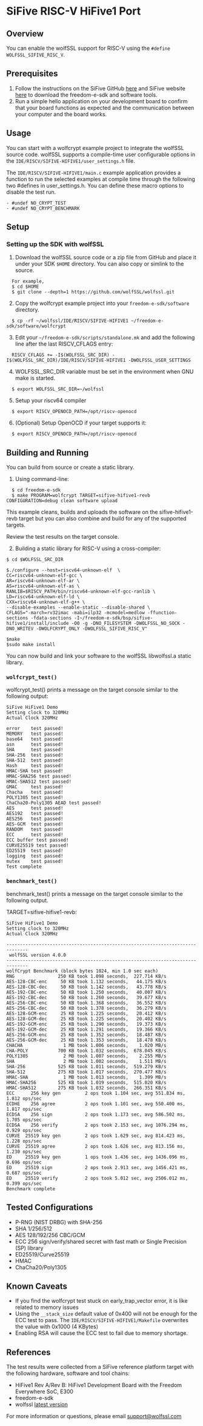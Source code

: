 # SiFive RISC-V HiFive1 Port

## Overview
You can enable the wolfSSL support for RISC-V using the `#define WOLFSSL_SIFIVE_RISC_V`.

## Prerequisites
1. Follow the instructions on the SiFive GitHub [here](https://github.com/sifive/freedom-e-sdk) and SiFive website [here](https://www.sifive.com/) to download the freedom-e-sdk and software tools.
3. Run a simple hello application on your development board to confirm that your board functions as expected and the communication between your computer and the board works.

## Usage
You can start with a wolfcrypt example project to integrate the wolfSSL source code.
wolfSSL supports a compile-time user configurable options in the `IDE/RISCV/SIFIVE-HIFIVE1/user_settings.h` file.

The `IDE/RISCV/SIFIVE-HIFIVE1/main.c` example application provides a function to run the selected examples at compile time through the following two #defines in user_settings.h. You can define these macro options to disable the test run.
```
- #undef NO_CRYPT_TEST
- #undef NO_CRYPT_BENCHMARK
```

## Setup
### Setting up the SDK with wolfSSL
1. Download the wolfSSL source code or a zip file from GitHub and place it under your SDK `$HOME` directory. You can also copy or simlink to the source.
```
  For example,
  $ cd $HOME
  $ git clone --depth=1 https://github.com/wolfSSL/wolfssl.git

```
2. Copy the wolfcrypt example project into your `freedom-e-sdk/software` directory.

```
  $ cp -rf ~/wolfssl/IDE/RISCV/SIFIVE-HIFIVE1 ~/freedom-e-sdk/software/wolfcrypt
```

3. Edit your `~/freedom-e-sdk/scripts/standalone.mk` and add the following line after the last RISCV_CFLAGS entry:

```
  RISCV_CFLAGS += -I$(WOLFSSL_SRC_DIR) -I$(WOLFSSL_SRC_DIR)/IDE/RISCV/SIFIVE-HIFIVE1 -DWOLFSSL_USER_SETTINGS
```

4. WOLFSSL_SRC_DIR variable must be set in the environment when GNU make is started.

```
  $ export WOLFSSL_SRC_DIR=~/wolfssl
```

5. Setup your riscv64 compiler

```
  $ export RISCV_OPENOCD_PATH=/opt/riscv-openocd
```
6. (Optional) Setup OpenOCD if your target supports it:

```
  $ export RISCV_OPENOCD_PATH=/opt/riscv-openocd
```
## Building and Running

You can build from source or create a static library.

1. Using command-line:

```
  $ cd freedom-e-sdk
  $ make PROGRAM=wolfcrypt TARGET=sifive-hifive1-revb CONFIGURATION=debug clean software upload
```
This example cleans, builds and uploads the software on the sifive-hifive1-revb target but you can also combine and build for any of the supported targets.

Review the test results on the target console.

2. Building a static library for RISC-V using a cross-compiler:

```
$ cd $WOLFSSL_SRC_DIR

$./configure --host=riscv64-unknown-elf  \
CC=riscv64-unknown-elf-gcc \
AR=riscv64-unknown-elf-ar \
AS=riscv64-unknown-elf-as \
RANLIB=$RISCV_PATH/bin/riscv64-unknown-elf-gcc-ranlib \
LD=riscv64-unknown-elf-ld \
CXX=riscv64-unknown-elf-g++ \
--disable-examples --enable-static --disable-shared \
CFLAGS="-march=rv32imac -mabi=ilp32 -mcmodel=medlow -ffunction-sections -fdata-sections -I~/freedom-e-sdk/bsp/sifive-hifive1/install/include -O0 -g -DNO_FILESYSTEM -DWOLFSSL_NO_SOCK -DNO_WRITEV -DWOLFCRYPT_ONLY -DWOLFSSL_SIFIVE_RISC_V"

$make
$sudo make install
```
You can now build and link your software to the wolfSSL libwolfssl.a static library.

### `wolfcrypt_test()`

wolfcrypt_test() prints a message on the target console similar to the following output:

```
SiFive HiFive1 Demo
Setting clock to 320MHz
Actual Clock 320MHz

error    test passed!
MEMORY   test passed!
base64   test passed!
asn      test passed!
SHA      test passed!
SHA-256  test passed!
SHA-512  test passed!
Hash     test passed!
HMAC-SHA test passed!
HMAC-SHA256 test passed!
HMAC-SHA512 test passed!
GMAC     test passed!
Chacha   test passed!
POLY1305 test passed!
ChaCha20-Poly1305 AEAD test passed!
AES      test passed!
AES192   test passed!
AES256   test passed!
AES-GCM  test passed!
RANDOM   test passed!
ECC      test passed!
ECC buffer test passed!
CURVE25519 test passed!
ED25519  test passed!
logging  test passed!
mutex    test passed!
Test complete
```
### `benchmark_test()`

benchmark_test() prints a message on the target console similar to the following output.

TARGET=sifive-hifive1-revb:

```
SiFive HiFive1 Demo
Setting clock to 320MHz
Actual Clock 320MHz

------------------------------------------------------------------------------
 wolfSSL version 4.0.0
------------------------------------------------------------------------------
wolfCrypt Benchmark (block bytes 1024, min 1.0 sec each)
RNG                250 KB took 1.098 seconds,  227.714 KB/s
AES-128-CBC-enc     50 KB took 1.132 seconds,   44.175 KB/s
AES-128-CBC-dec     50 KB took 1.142 seconds,   43.778 KB/s
AES-192-CBC-enc     50 KB took 1.250 seconds,   40.007 KB/s
AES-192-CBC-dec     50 KB took 1.260 seconds,   39.677 KB/s
AES-256-CBC-enc     50 KB took 1.368 seconds,   36.552 KB/s
AES-256-CBC-dec     50 KB took 1.378 seconds,   36.279 KB/s
AES-128-GCM-enc     25 KB took 1.225 seconds,   20.412 KB/s
AES-128-GCM-dec     25 KB took 1.225 seconds,   20.402 KB/s
AES-192-GCM-enc     25 KB took 1.290 seconds,   19.373 KB/s
AES-192-GCM-dec     25 KB took 1.291 seconds,   19.366 KB/s
AES-256-GCM-enc     25 KB took 1.352 seconds,   18.487 KB/s
AES-256-GCM-dec     25 KB took 1.353 seconds,   18.478 KB/s
CHACHA               1 MB took 1.006 seconds,    1.020 MB/s
CHA-POLY           700 KB took 1.032 seconds,  678.045 KB/s
POLY1305             2 MB took 1.007 seconds,    2.255 MB/s
SHA                  2 MB took 1.002 seconds,    1.511 MB/s
SHA-256            525 KB took 1.011 seconds,  519.279 KB/s
SHA-512            275 KB took 1.017 seconds,  270.477 KB/s
HMAC-SHA             1 MB took 1.013 seconds,    1.399 MB/s
HMAC-SHA256        525 KB took 1.019 seconds,  515.020 KB/s
HMAC-SHA512        275 KB took 1.032 seconds,  266.351 KB/s
ECC      256 key gen         2 ops took 1.104 sec, avg 551.834 ms, 1.812 ops/sec
ECDHE    256 agree           2 ops took 1.101 sec, avg 550.400 ms, 1.817 ops/sec
ECDSA    256 sign            2 ops took 1.173 sec, avg 586.502 ms, 1.705 ops/sec
ECDSA    256 verify          2 ops took 2.153 sec, avg 1076.294 ms, 0.929 ops/sec
CURVE  25519 key gen         2 ops took 1.629 sec, avg 814.423 ms, 1.228 ops/sec
CURVE  25519 agree           2 ops took 1.626 sec, avg 813.156 ms, 1.230 ops/sec
ED     25519 key gen         1 ops took 1.436 sec, avg 1436.096 ms, 0.696 ops/sec
ED     25519 sign            2 ops took 2.913 sec, avg 1456.421 ms, 0.687 ops/sec
ED     25519 verify          2 ops took 5.012 sec, avg 2506.012 ms, 0.399 ops/sec
Benchmark complete
```

## Tested Configurations
- P-RNG (NIST DRBG) with SHA-256
- SHA 1/256/512
- AES 128/192/256 CBC/GCM
- ECC 256 sign/verify/shared secret with fast math or Single Precision (SP) library
- ED25519/Curve25519
- HMAC
- ChaCha20/Poly1305

## Known Caveats
- If you find the wolfcrypt test stuck on early_trap_vector error, it is like related to memory issues
- Using the `__stack_size` default value of 0x400 will not be enough for the ECC test to pass.
The `IDE/RISCV/SIFIVE-HIFIVE1/Makefile` overwrites the value with 0x1000 (4 KBytes)
- Enabling RSA will cause the ECC test to fail due to memory shortage.

## References

The test results were collected from a SiFive reference platform target with the following hardware, software and tool chains:
- HiFive1 Rev A/Rev B: HiFive1 Development Board with the Freedom Everywhere SoC, E300
- freedom-e-sdk
- wolfssl [latest version](https://github.com/wolfSSL/wolfssl)

For more information or questions, please email [support@wolfssl.com](mailto:support@wolfssl.com)
